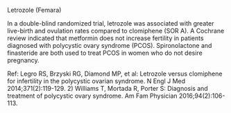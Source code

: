 Letrozole (Femara)

In a double-blind randomized trial, letrozole was associated with greater live-birth and ovulation rates compared to clomiphene (SOR A). A Cochrane review indicated that metformin does not increase fertility in patients diagnosed with polycystic ovary syndrome (PCOS). Spironolactone and finasteride are both used to treat PCOS in women who do not desire pregnancy.

Ref: Legro RS, Brzyski RG, Diamond MP, et al: Letrozole versus clomiphene for infertility in the polycystic ovarian syndrome. N Engl J Med 2014;371(2):119-129.  2) Williams T, Mortada R, Porter S: Diagnosis and treatment of polycystic ovary syndrome. Am Fam Physician 2016;94(2):106-113.